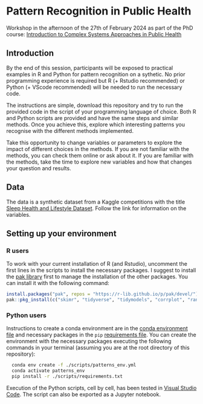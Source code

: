 # Pattern Recognition in Public Health

Workshop in the afternoon of the 27th of February 2024 as part of the PhD course: [Introduction to Complex Systems Approaches in Public Health](https://phdcourses.dk/Course/106362)

## Introduction
By the end of this session, participants will be exposed to practical examples in R and Python for pattern recognition on a sythetic. No prior programming experience is required but R (+ Rstudio recommended) or Python (+ VScode recommended) will be needed to run the necessary code.

The instructions are simple, download this repository and try to run the provided code in the script of your programming language of choice. Both R and Python scripts are provided and have the same steps and similar methods. Once you achieve this, explore which interesting patterns you recognise with the different methods implemented.

Take this opportunity to change variables or parameters to explore the impact of different choices in the methods. If you are not familiar with the methods, you can check them online or ask about it. If you are familiar with the methods, take the time to explore new variables and how that changes your question and results.

## Data
The data is a synthetic dataset from a Kaggle competitions with the title [Sleep Health and Lifestyle Dataset](https://www.kaggle.com/datasets/uom190346a/sleep-health-and-lifestyle-dataset). Follow the link for information on the variables.

## Setting up your environment

### R users
To work with your current installation of R (and Rstudio), uncomment the first lines in the scripts to install the necessary packages. I suggest to install the [pak library](https://pak.r-lib.org/) first to manage the installation of the other packages. You can install it with the following command:

```R
install.packages("pak", repos = "https://r-lib.github.io/p/pak/devel/")
pak::pkg_install(c("skimr", "tidyverse", "tidymodels", "corrplot", "ranger", "treeshap", "shapviz"))
```

### Python users
Instructions to create a conda environment are in the [conda environment file](scripts/patterns_env.yml) and necessary packages in the `pip` [requirements file](scripts/requirements.txt). You can create the environment with the necessary packages executing the following commands in your terminal (assuming you are at the root directory of this repository):

```bash
  conda env create -f ./scripts/patterns_env.yml
  conda activate patterns_env
  pip install -r ./scripts/requirements.txt
```

Execution of the Python scripts, cell by cell, has been tested in [Visual Studio Code](https://code.visualstudio.com/). The script can also be exported as a Jupyter notebook.
